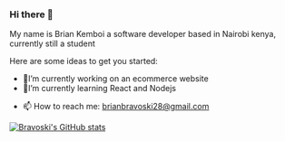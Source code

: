 ### Hi there 👋
My name is Brian Kemboi a software developer based in Nairobi kenya, currently still a student


<!--**BrianBravoski/BrianBravoski** is a ✨ _special_ ✨ repository because its `README.md` (this file) appears on your GitHub profile.-->

Here are some ideas to get you started:

- 🔭I’m currently working on an ecommerce website
- 🌱I’m currently learning React and Nodejs 
<!-- 👯 I’m looking to collaborate on ...
- 🤔 I’m looking for help with ...
- 💬 Ask me about ...-->
- 📫 How to reach me: brianbravoski28@gmail.com
<!--- 😄 Pronouns: ...
- ⚡ Fun fact: ... -->
[![Bravoski's GitHub stats](https://github-readme-stats.vercel.app/api?username=BrianBravoski&show_icons=true&theme=tokyonight)](https://github.com/anuraghazra/github-readme-stats)



